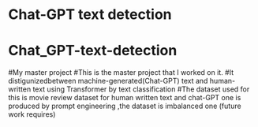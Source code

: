# Chat-GPT text detection
# Chat_GPT-text-detection
#My master project 
#This is the master project that I worked on it.
#It distigunizedbetween machine-generated(Chat-GPT) text and human-written text using Transformer by text classification
#The dataset used for this is movie review dataset for human written text and chat-GPT one is produced by prompt engineering ,the dataset is imbalanced one (future work requires)
